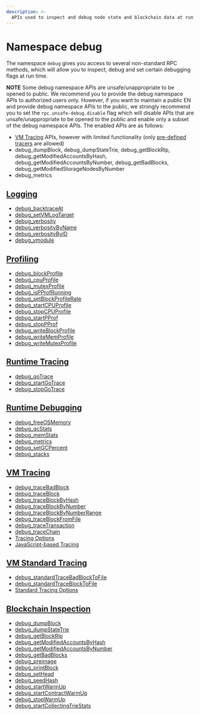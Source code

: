 ```yaml
---
description: >-
  APIs used to inspect and debug node state and blockchain data at run time.
---
```


# Namespace debug <a id="namespace-debug"></a>

The namespace `debug` gives you access to several non-standard RPC methods, which will allow you to inspect, debug and set certain debugging flags at run time.

**NOTE** Some debug namespace APIs are unsafe/unappropriate to be opened to public.
We recommend you to provide the debug namespace APIs to authorized users only.
However, if you want to maintain a public EN and provide debug namespace APIs to the public,
we strongly recommend you to set the `rpc.unsafe-debug.disable` flag which will disable APIs
that are unsafe/unappropriate to be opened to the public and enable only a subset of the debug namespace APIs.
The enabled APIs are as follows:
- [VM Tracing](./debug/tracing.md) APIs, however with limited functionality (only [pre-defined tracers](./debug/tracing.md#tracing-options) are allowed)
- debug_dumpBlock, debug_dumpStateTrie, debug_getBlockRlp, debug_getModifiedAccountsByHash, debug_getModifiedAccountsByNumber, debug_getBadBlocks, debug_getModifiedStorageNodesByNumber
- debug_metrics


## [Logging](./debug/logging.md) <a id="logging"></a>

- [debug_backtraceAt](./debug/logging.md#debug_backtraceat)
- [debug_setVMLogTarget](./debug/logging.md#debug_setvmlogtarget)
- [debug_verbosity](./debug/logging.md#debug_verbosity)
- [debug_verbosityByName](./debug/logging.md#debug_verbositybyname)
- [debug_verbosityByID](./debug/logging.md#debug_verbositybyid)
- [debug_vmodule](./debug/logging.md#debug_vmodule)


## [Profiling](./debug/profile.md) <a id="profiling"></a>

- [debug_blockProfile](./debug/profile.md#debug_blockprofile)
- [debug_cpuProfile](./debug/profile.md#debug_cpuprofile)
- [debug_mutexProfile](./debug/profile.md#debug_mutexprofile)
- [debug_isPProfRunning](./debug/profile.md#debug_ispprofrunning)
- [debug_setBlockProfileRate](./debug/profile.md#debug_setblockprofilerate)
- [debug_startCPUProfile](./debug/profile.md#debug_startcpuprofile)
- [debug_stopCPUProfile](./debug/profile.md#debug_stopcpuprofile)
- [debug_startPProf](./debug/profile.md#debug_startpprof)
- [debug_stopPProf](./debug/profile.md#debug_stoppprof)
- [debug_writeBlockProfile](./debug/profile.md#debug_writeblockprofile)
- [debug_writeMemProfile](./debug/profile.md#debug_writememprofile)
- [debug_writeMutexProfile](./debug/profile.md#debug_writemutexprofile)


## [Runtime Tracing](./debug/go_trace.md) <a id="runtime-tracing"></a>

- [debug_goTrace](./debug/go_trace.md#debug_gotrace)
- [debug_startGoTrace](./debug/go_trace.md#debug_startgotrace)
- [debug_stopGoTrace](./debug/go_trace.md#debug_stopgotrace)


## [Runtime Debugging](./debug/runtime.md) <a id="runtime-debugging"></a>

- [debug_freeOSMemory](./debug/runtime.md#debug_freeosmemory)
- [debug_gcStats](./debug/runtime.md#debug_gcstats)
- [debug_memStats](./debug/runtime.md#debug_memstats)
- [debug_metrics](./debug/runtime.md#debug_metrics)
- [debug_setGCPercent](./debug/runtime.md#debug_setgcpercent)
- [debug_stacks](./debug/runtime.md#debug_stacks)


## [VM Tracing](./debug/tracing.md) <a id="vm-tracing"></a>

- [debug_traceBadBlock](./debug/tracing.md#debug_tracebadblock)
- [debug_traceBlock](./debug/tracing.md#debug_traceblock)
- [debug_traceBlockByHash](./debug/tracing.md#debug_traceblockbyhash)
- [debug_traceBlockByNumber](./debug/tracing.md#debug_traceblockbynumber)
- [debug_traceBlockByNumberRange](./debug/tracing.md#debug_traceblockbynumberrange)
- [debug_traceBlockFromFile](./debug/tracing.md#debug_traceblockfromfile)
- [debug_traceTransaction](./debug/tracing.md#debug_tracetransaction)
- [debug_traceChain](./debug/tracing.md#debug_tracechain)
- [Tracing Options](./debug/tracing.md#tracing-options)
- [JavaScript-based Tracing](./debug/tracing.md#javascript-based-tracing)


## [VM Standard Tracing](./debug/standard_tracing.md) <a id="vm-standard-tracing"></a>

- [debug_standardTraceBadBlockToFile](./debug/standard_tracing.md#debug_standardtracebadblocktofile)
- [debug_standardTraceBlockToFile](./debug/standard_tracing.md#debug_standardtraceblocktofile)
- [Standard Tracing Options](./debug/standard_tracing.md#standard-tracing-options)


## [Blockchain Inspection](./debug/blockchain.md) <a id="blockchain-inspection"></a>

- [debug_dumpBlock](./debug/blockchain.md#debug_dumpblock)
- [debug_dumpStateTrie](./debug/blockchain.md#debug_dumpstatetrie)
- [debug_getBlockRlp](./debug/blockchain.md#debug_getblockrlp)
- [debug_getModifiedAccountsByHash](./debug/blockchain.md#debug_getmodifiedaccountsbyhash)
- [debug_getModifiedAccountsByNumber](./debug/blockchain.md#debug_getmodifiedaccountsbynumber)
- [debug_getBadBlocks](./debug/blockchain.md#debug_getbadblocks)
- [debug_preimage](./debug/blockchain.md#debug_preimage)
- [debug_printBlock](./debug/blockchain.md#debug_printblock)
- [debug_setHead](./debug/blockchain.md#debug_sethead)
- [debug_seedHash](./debug/blockchain.md#debug_seedhash)
- [debug_startWarmUp](./debug/blockchain.md#debug_startwarmup)
- [debug_startContractWarmUp](./debug/blockchain.md#debug_startcontractwarmup)
- [debug_stopWarmUp](./debug/blockchain.md#debug_stopwarmup)
- [debug_startCollectingTrieStats](./debug/blockchain.md#debug_startCollectingTrieStats)

